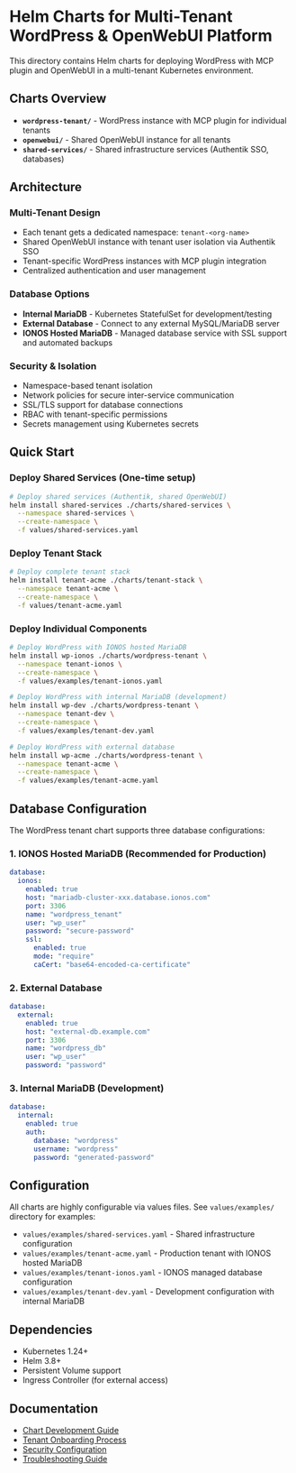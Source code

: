 # Helm Charts for Multi-Tenant WordPress & OpenWebUI Platform

This directory contains Helm charts for deploying WordPress with MCP plugin and OpenWebUI in a multi-tenant Kubernetes environment.

## Charts Overview

- **`wordpress-tenant/`** - WordPress instance with MCP plugin for individual tenants
- **`openwebui/`** - Shared OpenWebUI instance for all tenants
- **`shared-services/`** - Shared infrastructure services (Authentik SSO, databases)

## Architecture

### Multi-Tenant Design
- Each tenant gets a dedicated namespace: `tenant-<org-name>`
- Shared OpenWebUI instance with tenant user isolation via Authentik SSO
- Tenant-specific WordPress instances with MCP plugin integration
- Centralized authentication and user management

### Database Options
- **Internal MariaDB** - Kubernetes StatefulSet for development/testing
- **External Database** - Connect to any external MySQL/MariaDB server
- **IONOS Hosted MariaDB** - Managed database service with SSL support and automated backups

### Security & Isolation
- Namespace-based tenant isolation
- Network policies for secure inter-service communication
- SSL/TLS support for database connections
- RBAC with tenant-specific permissions
- Secrets management using Kubernetes secrets

## Quick Start

### Deploy Shared Services (One-time setup)
```bash
# Deploy shared services (Authentik, shared OpenWebUI)
helm install shared-services ./charts/shared-services \
  --namespace shared-services \
  --create-namespace \
  -f values/shared-services.yaml
```

### Deploy Tenant Stack
```bash
# Deploy complete tenant stack
helm install tenant-acme ./charts/tenant-stack \
  --namespace tenant-acme \
  --create-namespace \
  -f values/tenant-acme.yaml
```

### Deploy Individual Components
```bash
# Deploy WordPress with IONOS hosted MariaDB
helm install wp-ionos ./charts/wordpress-tenant \
  --namespace tenant-ionos \
  --create-namespace \
  -f values/examples/tenant-ionos.yaml

# Deploy WordPress with internal MariaDB (development)
helm install wp-dev ./charts/wordpress-tenant \
  --namespace tenant-dev \
  --create-namespace \
  -f values/examples/tenant-dev.yaml

# Deploy WordPress with external database
helm install wp-acme ./charts/wordpress-tenant \
  --namespace tenant-acme \
  --create-namespace \
  -f values/examples/tenant-acme.yaml
```

## Database Configuration

The WordPress tenant chart supports three database configurations:

### 1. IONOS Hosted MariaDB (Recommended for Production)
```yaml
database:
  ionos:
    enabled: true
    host: "mariadb-cluster-xxx.database.ionos.com"
    port: 3306
    name: "wordpress_tenant"
    user: "wp_user"
    password: "secure-password"
    ssl:
      enabled: true
      mode: "require"
      caCert: "base64-encoded-ca-certificate"
```

### 2. External Database
```yaml
database:
  external:
    enabled: true
    host: "external-db.example.com"
    port: 3306
    name: "wordpress_db"
    user: "wp_user"
    password: "password"
```

### 3. Internal MariaDB (Development)
```yaml
database:
  internal:
    enabled: true
    auth:
      database: "wordpress"
      username: "wordpress"
      password: "generated-password"
```

## Configuration

All charts are highly configurable via values files. See `values/examples/` directory for examples:

- `values/examples/shared-services.yaml` - Shared infrastructure configuration
- `values/examples/tenant-acme.yaml` - Production tenant with IONOS hosted MariaDB
- `values/examples/tenant-ionos.yaml` - IONOS managed database configuration
- `values/examples/tenant-dev.yaml` - Development configuration with internal MariaDB

## Dependencies

- Kubernetes 1.24+
- Helm 3.8+
- Persistent Volume support
- Ingress Controller (for external access)

## Documentation

- [Chart Development Guide](./docs/development.md)
- [Tenant Onboarding Process](./docs/tenant-onboarding.md)
- [Security Configuration](./docs/security.md)
- [Troubleshooting Guide](./docs/troubleshooting.md)